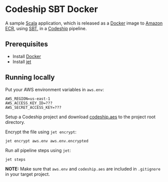 # Codeship SBT Docker

A sample [Scala](https://www.scala-lang.org/) application, which is released as a [Docker](https://www.docker.com/) image to [Amazon ECR](https://aws.amazon.com/ecr/), using [SBT](https://www.scala-sbt.org/), in a [Codeship](https://codeship.com/) pipeline.

## Prerequisites

* Install [Docker](https://docs.docker.com/install/)
* Install [jet](https://documentation.codeship.com/pro/jet-cli/installation/)

## Running locally

Put your AWS environment variables in `aws.env`:

    AWS_REGION=us-east-1
    AWS_ACCESS_KEY_ID=??? 
    AWS_SECRET_ACCESS_KEY=??? 

Setup a Codeship project and download [codeship.aes](https://documentation.codeship.com/pro/builds-and-configuration/environment-variables/#downloading-your-aes-key) to the project root directory.

Encrypt the file using `jet encrypt`: 

    jet encrypt aws.env aws.env.encrypted

Run all pipeline steps using `jet`:

    jet steps

**NOTE:** Make sure that `aws.env` and `codeship.aes` are included in `.gitignore` in your target project.
